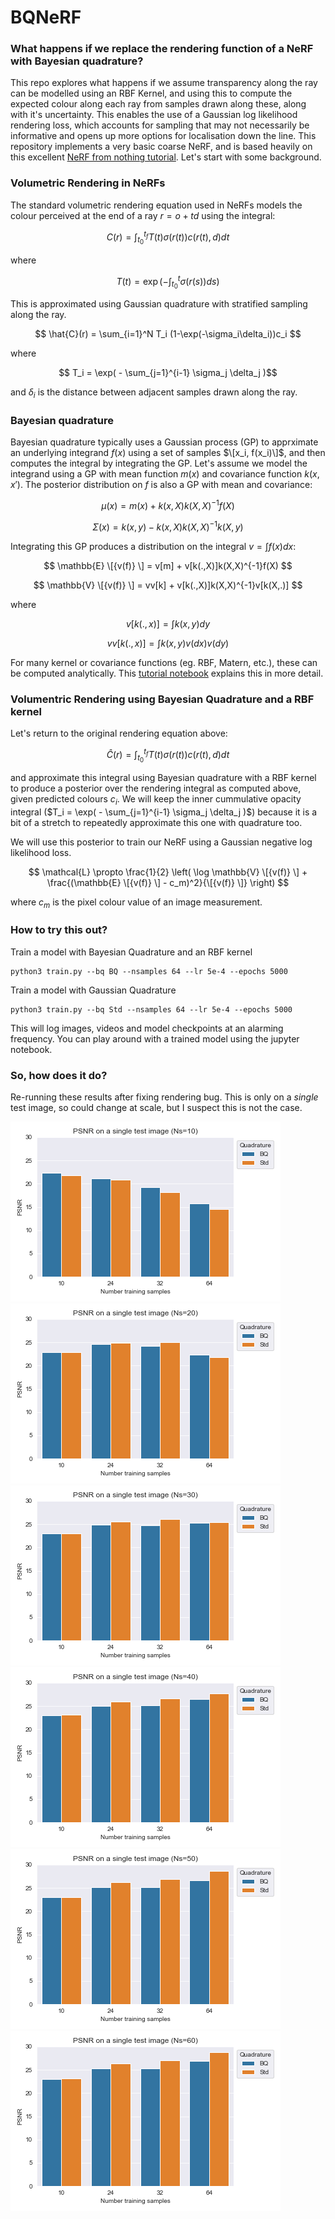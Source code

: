 # BQNeRF

### What happens if we replace the rendering function of a NeRF with Bayesian quadrature?


This repo explores what happens if we assume transparency along the ray can be modelled using an RBF Kernel, and using this to compute the expected colour along each ray from samples drawn along these, along with it's uncertainty. This enables the use of a Gaussian log likelihood rendering loss, which accounts for sampling that may not necessarily be informative and opens up more options for localisation down the line. This repository implements a very basic coarse NeRF, and is based heavily on this excellent [NeRF from nothing tutorial](https://towardsdatascience.com/its-nerf-from-nothing-build-a-vanilla-nerf-with-pytorch-7846e4c45666). Let's start with some background.

### Volumetric Rendering in NeRFs

The standard volumetric rendering equation used in NeRFs models the colour perceived at the end of a ray $r=o+td$ using the integral:

$$ C(r) = \int_{t_0}^{t_f} T(t) \sigma(r(t)) c(r(t),d) dt $$

where

$$ T(t) = \exp \left(-\int_{t_0}^{t} \sigma(r(s)) ds\right) $$

This is approximated using Gaussian quadrature with stratified sampling along the ray.

$$ \hat{C}(r) = \sum_{i=1}^N T_i (1-\exp(-\sigma_i\delta_i))c_i $$

where

$$ T_i = \exp( - \sum_{j=1}^{i-1} \sigma_j \delta_j )$$ 

and $\delta_i$ is the distance between adjacent samples drawn along the ray.

### Bayesian quadrature

Bayesian quadrature typically uses a Gaussian process (GP) to apprximate an underlying integrand $f(x)$ using a set of samples $\[x_i, f(x_i)\]$, and then computes the integral by integrating the GP. Let's assume we model the integrand using a GP with mean function $m(x)$ and covariance function $k(x,x')$. The posterior distribution on $f$ is also a GP with mean and covariance:

$$ \mu(x) = m(x) + k(x,X)k(X,X)^{-1}f(X) $$

$$ \Sigma(x) = k(x,y) - k(x,X)k(X,X)^{-1}k(X,y) $$ 

Integrating this GP produces a distribution on the integral $v = \int f(x) dx$:

$$ \mathbb{E} \[{v(f)} \] = v[m] + v[k(.,X)]k(X,X)^{-1}f(X) $$

$$ \mathbb{V} \[{v(f)} \] = vv[k] + v[k(.,X)]k(X,X)^{-1}v[k(X,.)] $$

where

$$ v[k(.,x)] = \int k(x,y) dy $$

$$ vv[k(.,x)] = \int k(x,y)v(dx)v(dy) $$

For many kernel or covariance functions (eg. RBF, Matern, etc.), these can be computed analytically. This [tutorial notebook](tutorial/Intro%20to%20Bayesian%20quadrature.ipynb) explains this in more detail.

### Volumentric Rendering using Bayesian Quadrature and a RBF kernel

Let's return to the original rendering equation above:

$$ \hat{C}(r) = \int_{t_0}^{t_f} T(t) \sigma(r(t)) c(r(t),d) dt $$

and approximate this integral using Bayesian quadrature with a RBF kernel to produce a posterior over the rendering integral as computed above, given predicted colours $c_i$. We will keep the inner cummulative opacity integral ($T_i = \exp( - \sum_{j=1}^{i-1} \sigma_j \delta_j )$) because it is a bit of a stretch to repeatedly approximate this one with quadrature too. 

We will use this posterior to train our NeRF using a Gaussian negative log likelihood loss.

$$ \mathcal{L}  \propto \frac{1}{2} \left( \log \mathbb{V} \[{v(f)} \] + \frac{(\mathbb{E} \[{v(f)} \] - c_m)^2}{\[{v(f)} \]} \right) $$

where $c_m$ is the pixel colour value of an image measurement.


### How to try this out?

Train a model with Bayesian Quadrature and an RBF kernel
```
python3 train.py --bq BQ --nsamples 64 --lr 5e-4 --epochs 5000
```
Train a model with Gaussian Quadrature
```
python3 train.py --bq Std --nsamples 64 --lr 5e-4 --epochs 5000
```

This will log images, videos and model checkpoints at an alarming frequency. You can play around with a trained model using the jupyter notebook.

### So, how does it do?

Re-running these results after fixing rendering bug. This is only on a *single* test image, so could change at scale, but I suspect this is not the case. 


![10 samples](/figs/Ns_10.png)![20 samples](./figs/Ns_20.png)
![30 samples](/figs/Ns_30.png)![40 samples](./figs/Ns_40.png)
![50 samples ](/figs/Ns_50.png)![60 samples](./figs/Ns_60.png)




